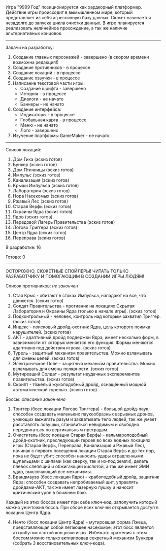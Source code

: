 Игра "9999 Год" позиционируется как хардкорный платформер.
Действие игры происходит в вымышленном мире, который представляет из себя агрессивную базу данных. Сюжет начинается незадолго до запуска цикла очистки данных.
В игре планируется реализовать нелинейное прохождение, а так же наличие альтернативных концовок.

--------------
Задачи на разработку:
1) Создание главных персонажей - завершено (в скором времени возможна редакция!)
2) Создание противников - в процессе
3) Создание локаций - в процессе
4) Создание озвучки - в процессе
5) Написание текстовой части игры:
   * Создание шрифта - завершено
   * История - в процессе
   * Диалоги - не начато
   * Баннеры - не начато 
6) Создание интерфейса:
   * Индикаторы - в процессе
   * Глобальная карта - в процессе
   * Меню - не начато
   * Лого - завершено
7) Изучение платформы GameMaker - не начато

--------------
Список локаций:
1) Дом Гика (эскиз готов)
2) Бункер (эскиз готов)
3) Дом Птичницы (эскиз готов)
4) Импульс (эскиз готов)
5) Канализация (эскиз готов)
6) Крыши Импульса (эскиз готов)
7) Лаборатория (эскиз готов)
8) Нора Насекомых (эскиз готов)
9) Ржавый Лес (эскиз готов)
10) Старая Верфь (эскиз готов)
11) Окраины Ядра (эскиз готов)
12) Ядро (эскиз готов)
13) Передовой Лагерь Правительства (эскиз готов)
14) Логово Триггера (эскиз готов)
15) Центр Ядра (эскиз готов)
16) Переправа (эскиз готов)

В разработке: 16

Готово: 0

--------------
ОСТОРОЖНО, СЮЖЕТНЫЕ СПОЙЛЕРЫ! ЧИТАТЬ ТОЛЬКО РАЗРАБОТЧИКУ И ПОМОГАЮЩИМ В СОЗДАНИИ ИГРЫ ЛЮДЯМ!

Список противников: *не закончен*
1) Стая Крыс - обитают в стоках Импульса, нападают на все, что движется. (эскиз готов)
2) Солдат Правительства - противник на локациях Скрытая Лаборатория и Окраины Ядра (только в начале игры). (эскиз готов)
3) Подконтрольный - человек, контроль над которым захватил Триггер. (эскиз готов)
4) Индекс - поисковый дройд-охотник Ядра, цель которого поимка нарушителей. (эскиз готов)
5) АКТ - адаптивный дройд поддержки Ядра, имеет несколько форм, в зависимости от которых меняется его функция. Формы меняются адаптивно под действия игрока. (эскиз готов)
6) Турель - защитный механизм правительства. Можно взламывать для смены целей. (эскиз готов)
7) Электрическое Поле - защитный механизм правительства. Можно взламывать для смены полярности. (эскиз готов)
8) Мутировший Солдат - результат неудачных эксперементов правительства. (эскиз готов)
9) Скрипт - тяжёлый жукоподобный дройд, оснащённый мощной автоматической турелью. (эскиз готов)


Боссы: *описание закончено*
1) Триггер (босс локации Логово Триггера) - большой дройд-паук; способен создавать маленьких паукообразных взрывных дронов, умеющих выжигать разум и захватывать тело людей, так же умеет расставлять ловушки, становиться невидимым и свободно передвигаться по вертикальным преградам.
2) Очиститель (босс локации Старая Верфь) - кальмароподобный дройд-охотник, преследующий героев во всех водных локациях игры (Старая Верфь, Переправа, Канализация и Ржавый Лес), начиная с первого посещения локации Старая Верфь и до тех пор, пока не будет убит; способен наносить удары отравленными щупальцами с шипами (как сверху, так и из-под земли), делать плевок слепящий и обжигающей кислотой, а так же имеет ЭМИ удар, выключающий все механизмы.
3) Брандмауэр (босс локации Ядро) - крабоподобный дройд, защитник Ядра; способен создавать непробиваемый щит, управлять дройдами-АКТ, так же имеет лазерную пушку и наносит критический урон в ближнем бою.


Каждый из этих боссов имеет при себе ключ-код, заполучить который можно уничтожив босса. При сборе всех ключей открывается доступ в локацию Центр Ядра.


4) Нечто (босс локации Центр Ядра) - мутировшая форма Лжеца, представляющая собой летающее насекомое; этот босс является аттрибутом плохой концовки игры. Избежать сражения с этим боссом можно только активировав секретный механизм Бункера (собрать 3 восстановительных ключ-кода).
